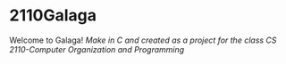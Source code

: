 # 2110Galaga
Welcome to Galaga! *Make in C and created as a project for the class CS 2110-Computer Organization and Programming* 
